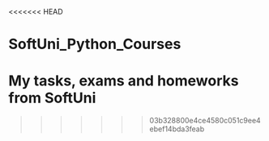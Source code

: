 <<<<<<< HEAD
# SoftUni_Python_Courses
My tasks, exams and homeworks from SoftUni
=======

>>>>>>> 03b328800e4ce4580c051c9ee4ebef14bda3feab
